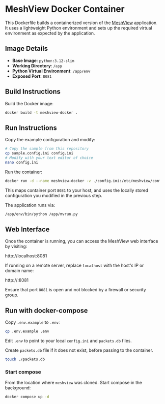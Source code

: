 # MeshView Docker Container

This Dockerfile builds a containerized version of the [MeshView](https://github.com/pablorevilla-meshtastic/meshview) application. It uses a lightweight Python environment and sets up the required virtual environment as expected by the application.

## Image Details

- **Base Image**: `python:3.12-slim`
- **Working Directory**: `/app`
- **Python Virtual Environment**: `/app/env`
- **Exposed Port**: `8081`

## Build Instructions

Build the Docker image:

```bash
docker build -t meshview-docker .
```

## Run Instructions

Copy the example configuration and modify:

```bash
# Copy the sample from this repository
cp sample.config.ini config.ini
# Modify with your text editor of choice
nano config.ini
```

Run the container:

```bash
docker run -d --name meshview-docker -v ./config.ini:/etc/meshview/config.ini -p 8081:8081 meshview-docker
```

This maps container port `8081` to your host, and uses the locally stored configuration you modified in the previous step.

The application runs via:

```bash
/app/env/bin/python /app/mvrun.py
```

## Web Interface

Once the container is running, you can access the MeshView web interface by visiting:

http://localhost:8081

If running on a remote server, replace `localhost` with the host's IP or domain name:

http://<host>:8081

Ensure that port `8081` is open and not blocked by a firewall or security group.

## Run with docker-compose

Copy `.env.example` to `.env`:

```bash
cp .env.example .env
```

Edit `.env` to point to your local `config.ini` and `packets.db` files.

Create `packets.db` file if it does not exist, before passing to the container.
```bash
touch ./packets.db
```
### Start compose

From the location where `meshview` was cloned.
Start compose in the background:
```bash
docker compose up -d
```
